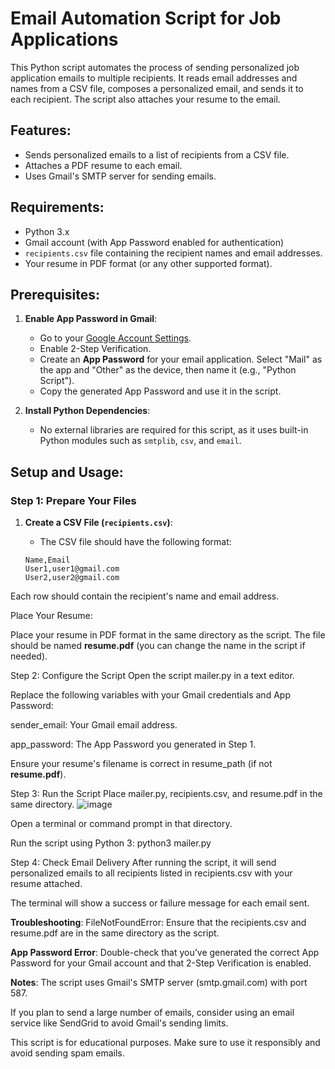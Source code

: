 # Email Automation Script for Job Applications

This Python script automates the process of sending personalized job application emails to multiple recipients. It reads email addresses and names from a CSV file, composes a personalized email, and sends it to each recipient. The script also attaches your resume to the email.

## Features:
- Sends personalized emails to a list of recipients from a CSV file.
- Attaches a PDF resume to each email.
- Uses Gmail's SMTP server for sending emails.

## Requirements:
- Python 3.x
- Gmail account (with App Password enabled for authentication)
- `recipients.csv` file containing the recipient names and email addresses.
- Your resume in PDF format (or any other supported format).

## Prerequisites:
1. **Enable App Password in Gmail**:
   - Go to your [Google Account Settings](https://myaccount.google.com/).
   - Enable 2-Step Verification.
   - Create an **App Password** for your email application. Select "Mail" as the app and "Other" as the device, then name it (e.g., "Python Script").
   - Copy the generated App Password and use it in the script.

2. **Install Python Dependencies**:
   - No external libraries are required for this script, as it uses built-in Python modules such as `smtplib`, `csv`, and `email`.
   
## Setup and Usage:

### Step 1: Prepare Your Files
1. **Create a CSV File (`recipients.csv`)**:
   - The CSV file should have the following format:
   
   ```csv
   Name,Email
   User1,user1@gmail.com
   User2,user2@gmail.com

Each row should contain the recipient's name and email address.

Place Your Resume:

Place your resume in PDF format in the same directory as the script. The file should be named **resume.pdf** (you can change the name in the script if needed).

Step 2: Configure the Script
Open the script mailer.py in a text editor.

Replace the following variables with your Gmail credentials and App Password:

sender_email: Your Gmail email address.

app_password: The App Password you generated in Step 1.

Ensure your resume's filename is correct in resume_path (if not **resume.pdf**).

Step 3: Run the Script
Place mailer.py, recipients.csv, and resume.pdf in the same directory.
![image](https://github.com/user-attachments/assets/3b8ba8b8-5941-48f0-95dc-0393640671e1)


Open a terminal or command prompt in that directory.

Run the script using Python 3:
python3 mailer.py

Step 4: Check Email Delivery
After running the script, it will send personalized emails to all recipients listed in recipients.csv with your resume attached.

The terminal will show a success or failure message for each email sent.

**Troubleshooting**:
FileNotFoundError: Ensure that the recipients.csv and resume.pdf are in the same directory as the script.

**App Password Error**: Double-check that you’ve generated the correct App Password for your Gmail account and that 2-Step Verification is enabled.

**Notes**:
The script uses Gmail's SMTP server (smtp.gmail.com) with port 587.

If you plan to send a large number of emails, consider using an email service like SendGrid to avoid Gmail's sending limits.

This script is for educational purposes. Make sure to use it responsibly and avoid sending spam emails.
